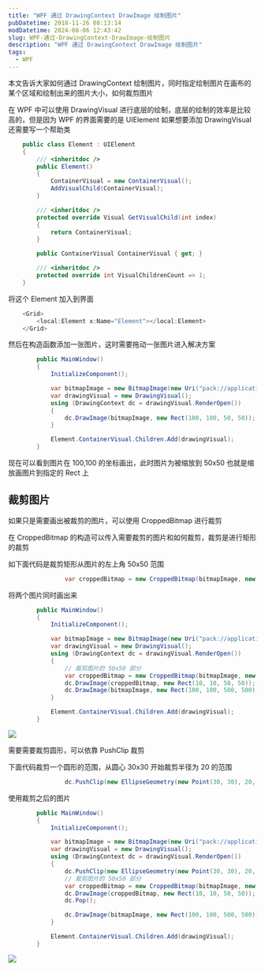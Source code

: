 ```yaml
---
title: "WPF 通过 DrawingContext DrawImage 绘制图片"
pubDatetime: 2018-11-26 08:13:14
modDatetime: 2024-08-06 12:43:42
slug: WPF-通过-DrawingContext-DrawImage-绘制图片
description: "WPF 通过 DrawingContext DrawImage 绘制图片"
tags:
  - WPF
---
```





本文告诉大家如何通过 DrawingContext 绘制图片，同时指定绘制图片在画布的某个区域和绘制出来的图片大小，如何裁剪图片

<!--more-->


<!-- CreateTime:2018/11/26 16:13:14 -->

<!-- csdn -->

在 WPF 中可以使用 DrawingVisual 进行底层的绘制，底层的绘制的效率是比较高的，但是因为 WPF 的界面需要的是 UIElement 如果想要添加 DrawingVisual 还需要写一个帮助类

```csharp
    public class Element : UIElement
    {
        /// <inheritdoc />
        public Element()
        {
            ContainerVisual = new ContainerVisual();
            AddVisualChild(ContainerVisual);
        }

        /// <inheritdoc />
        protected override Visual GetVisualChild(int index)
        {
            return ContainerVisual;
        }

        public ContainerVisual ContainerVisual { get; }

        /// <inheritdoc />
        protected override int VisualChildrenCount => 1;
    }

```

将这个 Element 加入到界面

```csharp
    <Grid>
        <local:Element x:Name="Element"></local:Element>
    </Grid>
```

然后在构造函数添加一张图片，这时需要拖动一张图片进入解决方案

```csharp
        public MainWindow()
        {
            InitializeComponent();

            var bitmapImage = new BitmapImage(new Uri("pack://application:,,,/1.jpg"));
            var drawingVisual = new DrawingVisual();
            using (DrawingContext dc = drawingVisual.RenderOpen())
            {
                dc.DrawImage(bitmapImage, new Rect(100, 100, 50, 50));
            }

            Element.ContainerVisual.Children.Add(drawingVisual);
        }
```

现在可以看到图片在 100,100 的坐标画出，此时图片为被缩放到 50x50 也就是缩放画图片到指定的 Rect 上

## 裁剪图片

如果只是需要画出被裁剪的图片，可以使用 CroppedBitmap 进行裁剪

在 CroppedBitmap 的构造可以传入需要裁剪的图片和如何裁剪，裁剪是进行矩形的裁剪

如下面代码是裁剪矩形从图片的左上角 50x50 范围

```csharp
                var croppedBitmap = new CroppedBitmap(bitmapImage, new Int32Rect(0, 0, 50, 50));

```

将两个图片同时画出来

```csharp
        public MainWindow()
        {
            InitializeComponent();

            var bitmapImage = new BitmapImage(new Uri("pack://application:,,,/1.jpg"));
            var drawingVisual = new DrawingVisual();
            using (DrawingContext dc = drawingVisual.RenderOpen())
            {
                // 裁剪图片的 50x50 部分
                var croppedBitmap = new CroppedBitmap(bitmapImage, new Int32Rect(0, 0, 50, 50));
                dc.DrawImage(croppedBitmap, new Rect(10, 10, 50, 50));
                dc.DrawImage(bitmapImage, new Rect(100, 100, 500, 500));
            }

            Element.ContainerVisual.Children.Add(drawingVisual);
        }
```

<!-- ![](images/img-WPF 通过 DrawingContext DrawImage 绘制图片0.png) -->

![](images/img-lindexi%2F2018112616324815.png)

需要需要裁剪圆形，可以依靠 PushClip 裁剪

下面代码裁剪一个圆形的范围，从圆心 30x30 开始裁剪半径为 20 的范围

```csharp
                dc.PushClip(new EllipseGeometry(new Point(30, 30), 20, 20));
```

使用裁剪之后的图片

```csharp
        public MainWindow()
        {
            InitializeComponent();

            var bitmapImage = new BitmapImage(new Uri("pack://application:,,,/1.jpg"));
            var drawingVisual = new DrawingVisual();
            using (DrawingContext dc = drawingVisual.RenderOpen())
            {
                dc.PushClip(new EllipseGeometry(new Point(30, 30), 20, 20));
                // 裁剪图片的 50x50 部分
                var croppedBitmap = new CroppedBitmap(bitmapImage, new Int32Rect(0, 0, 50, 50));
                dc.DrawImage(croppedBitmap, new Rect(10, 10, 50, 50));
                dc.Pop();

                dc.DrawImage(bitmapImage, new Rect(100, 100, 500, 500));
            }

            Element.ContainerVisual.Children.Add(drawingVisual);
        }
```

<!-- ![](images/img-WPF 通过 DrawingContext DrawImage 绘制图片1.png) -->

![](images/img-lindexi%2F2018112616108315.png)

